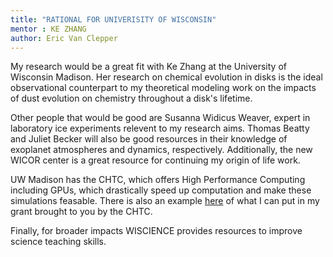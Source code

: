 ```yaml
---
title: "RATIONAL FOR UNIVERISITY OF WISCONSIN"
mentor : KE ZHANG
author: Eric Van Clepper
---
```


My research would be a great fit with Ke Zhang at the University of Wisconsin Madison. Her research on chemical evolution in disks is the ideal observational counterpart to my theoretical modeling work on the impacts of dust evolution on chemistry throughout a disk's lifetime.

Other people that would be good are Susanna Widicus Weaver, expert in laboratory ice experiments relevent to my research aims. Thomas Beatty and Juliet Becker will also be good resources in their knowledge of exoplanet atmospheres and dynamics, respectively. Additionally, the new WICOR center is a great resource for continuing my origin of life work.

UW Madison has the CHTC, which offers High Performance Computing including GPUs, which drastically speed up computation and make these simulations feasable. There is also an example [here](https://chtc.cs.wisc.edu/uw-research-computing/cite-chtc.html) of what I can put in my grant brought to you by the CHTC.

Finally, for broader impacts WISCIENCE provides resources to improve science teaching skills.
